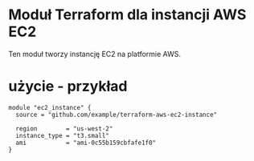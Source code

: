 # Moduł Terraform dla instancji AWS EC2

Ten moduł tworzy instancję EC2 na platformie AWS.

# użycie - przykład

```hcl
module "ec2_instance" {
  source = "github.com/example/terraform-aws-ec2-instance"

  region        = "us-west-2"
  instance_type = "t3.small"
  ami           = "ami-0c55b159cbfafe1f0"
}
